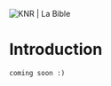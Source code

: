 ![KNR | La Bible](https://drive.google.com/uc?export=download&id=14mdT1A8ZWih3lMF1yZs-tQ-Ewi83rpFjgw "KNR | La Bible")

# Introduction

```
coming soon :)
```
